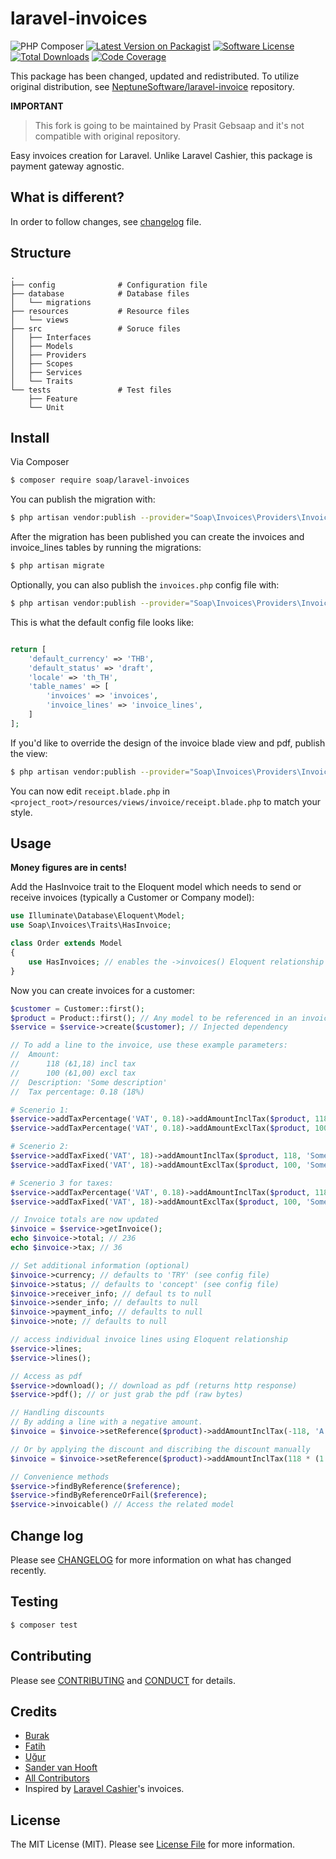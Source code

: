 # laravel-invoices

![PHP Composer](https://github.com/soap/laravel-invoices/workflows/PHP%20Composer/badge.svg)
[![Latest Version on Packagist][ico-version]][link-packagist]
[![Software License][ico-license]](LICENSE.md)
[![Total Downloads][ico-downloads]][link-downloads]
[![Code Coverage](https://scrutinizer-ci.com/g/soap/laravel-invoice/badges/coverage.png?b=master)](https://scrutinizer-ci.com/g/soap/laravel-invoice/?branch=master)

This package has been changed, updated and redistributed.
To utilize original distribution, see [NeptuneSoftware/laravel-invoice](https://github.com/neptunesoftware/laravel-invoice)
repository.

**IMPORTANT**
> This fork is going to be maintained by Prasit Gebsaap and 
> it's not compatible with original repository.

Easy invoices creation for Laravel. Unlike Laravel Cashier, this package is payment gateway agnostic.

## What is different?

In order to follow changes, see [changelog](CHANGELOG.md) file.

## Structure

```
.
├── config              # Configuration file
├── database            # Database files
│   └── migrations      
├── resources           # Resource files 
│   └── views           
├── src                 # Soruce files
│   ├── Interfaces      
│   ├── Models          
│   ├── Providers       
│   ├── Scopes          
│   ├── Services        
│   └── Traits          
└── tests               # Test files
    ├── Feature         
    └── Unit            
```

## Install

Via Composer

``` bash
$ composer require soap/laravel-invoices
```

You can publish the migration with:

``` bash
$ php artisan vendor:publish --provider="Soap\Invoices\Providers\InvoicesServiceProvider" --tag="migrations"
```

After the migration has been published you can create the invoices and invoice_lines tables by running the migrations:

``` bash
$ php artisan migrate
```

Optionally, you can also publish the `invoices.php` config file with:

``` bash
$ php artisan vendor:publish --provider="Soap\Invoices\Providers\InvoicesServiceProvider" --tag="config"
```

This is what the default config file looks like:

``` php

return [
    'default_currency' => 'THB',
    'default_status' => 'draft',
    'locale' => 'th_TH',
    'table_names' => [
        'invoices' => 'invoices',
        'invoice_lines' => 'invoice_lines',
    ]
];
```

If you'd like to override the design of the invoice blade view and pdf, publish the view:

``` bash
$ php artisan vendor:publish --provider="Soap\Invoices\Providers\InvoiceServiceProvider" --tag="views"
```

You can now edit `receipt.blade.php` in `<project_root>/resources/views/invoice/receipt.blade.php` to match your style.


## Usage

__Money figures are in cents!__

Add the HasInvoice trait to the Eloquent model which needs to send or receive invoices (typically a Customer or Company model):

``` php
use Illuminate\Database\Eloquent\Model;
use Soap\Invoices\Traits\HasInvoice;

class Order extends Model
{
    use HasInvoices; // enables the ->invoices() Eloquent relationship
}
```

Now you can create invoices for a customer:


``` php
$customer = Customer::first();
$product = Product::first(); // Any model to be referenced in an invoice line
$service = $service->create($customer); // Injected dependency 

// To add a line to the invoice, use these example parameters:
//  Amount:
//      118 (₺1,18) incl tax
//      100 (₺1,00) excl tax
//  Description: 'Some description'
//  Tax percentage: 0.18 (18%)

# Scenerio 1:
$service->addTaxPercentage('VAT', 0.18)->addAmountInclTax($product, 118, 'Some description');
$service->addTaxPercentage('VAT', 0.18)->addAmountExclTax($product, 100, 'Some description');

# Scenerio 2:
$service->addTaxFixed('VAT', 18)->addAmountInclTax($product, 118, 'Some description');
$service->addTaxFixed('VAT', 18)->addAmountExclTax($product, 100, 'Some description');

# Scenerio 3 for taxes:
$service->addTaxPercentage('VAT', 0.18)->addAmountInclTax($product, 118, 'Some description');
$service->addTaxFixed('VAT', 18)->addAmountExclTax($product, 100, 'Some description');

// Invoice totals are now updated
$invoice = $service->getInvoice();
echo $invoice->total; // 236
echo $invoice->tax; // 36

// Set additional information (optional)
$invoice->currency; // defaults to 'TRY' (see config file)
$invoice->status; // defaults to 'concept' (see config file)
$invoice->receiver_info; // defaul ts to null
$invoice->sender_info; // defaults to null
$invoice->payment_info; // defaults to null
$invoice->note; // defaults to null

// access individual invoice lines using Eloquent relationship
$service->lines;
$service->lines();

// Access as pdf
$service->download(); // download as pdf (returns http response)
$service->pdf(); // or just grab the pdf (raw bytes)

// Handling discounts
// By adding a line with a negative amount.
$invoice = $invoice->setReference($product)->addAmountInclTax(-118, 'A nice discount', 0.18);

// Or by applying the discount and discribing the discount manually
$invoice = $invoice->setReference($product)->addAmountInclTax(118 * (1 - 0.30), 'Product XYZ incl 30% discount', 0.18);

// Convenience methods
$service->findByReference($reference);
$service->findByReferenceOrFail($reference);
$service->invoicable() // Access the related model
```


## Change log

Please see [CHANGELOG](CHANGELOG.md) for more information on what has changed recently.

## Testing

``` bash
$ composer test
```

## Contributing

Please see [CONTRIBUTING](CONTRIBUTING.md) and [CONDUCT](CONDUCT.md) for details.

## Credits
- [Burak](https://github.com/ikidnapmyself)
- [Fatih](https://github.com/kablanfatih)
- [Uğur](https://github.com/ugurdnlr)
- [Sander van Hooft](https://github.com/sandervanhooft)
- [All Contributors][link-contributors]
- Inspired by [Laravel Cashier](https://github.com/laravel/cashier)'s invoices.

## License

The MIT License (MIT). Please see [License File](LICENSE.md) for more information.

[ico-version]: https://img.shields.io/packagist/v/soap/laravel-invoices.svg
[ico-license]: https://img.shields.io/badge/license-MIT-brightgreen.svg
[ico-downloads]: https://img.shields.io/packagist/dt/soap/laravel-invoices.svg

[link-packagist]: https://packagist.org/packages/soap/laravel-invoices
[link-downloads]: https://packagist.org/packages/soap/laravel-invoices
[link-contributors]: ../../contributors
